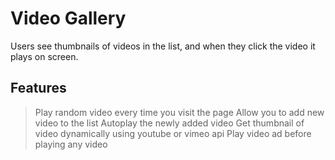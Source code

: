 Video Gallery
==================

Users see thumbnails of videos in the list, and when they click the video it plays on screen.

Features
---------
> Play random video every time you visit the page
> Allow you to add new video to the list
> Autoplay the newly added video
> Get thumbnail of video dynamically using youtube or vimeo api
> Play video ad before playing any video
